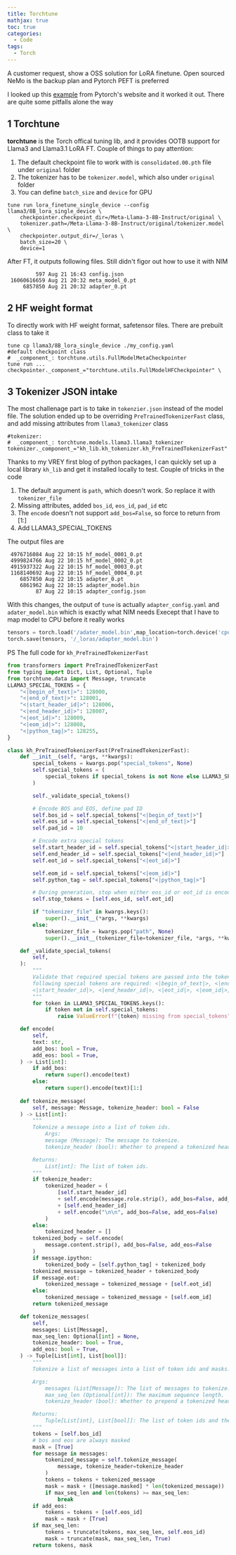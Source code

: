 ```yaml
---
title: Torchtune
mathjax: true
toc: true
categories:
  - Code
tags:
  - Torch
---
```


A customer request, show a OSS solution for LoRA finetune. Open sourced NeMo is the backup plan and Pytorch PEFT is preferred

I looked up this [example](https://pytorch.org/torchtune/stable/tutorials/llama3.html) from Pytorch's website and it worked it out. There are quite some pitfalls alone the way

## 1 Torchtune
**torchtune** is the Torch offical tuning lib, and it provides OOTB support for Llama3 and Llama3.1 LoRA FT. Couple of things to pay attention:
1. The default checkpoint file to work with is `consolidated.00.pth` file under `original` folder
2. The tokenizer has to be `tokenizer.model`, which also under `original` folder
3. You can define `batch_size` and `device` for GPU
```shell
tune run lora_finetune_single_device --config llama3/8B_lora_single_device \
    checkpointer.checkpoint_dir=/Meta-Llama-3-8B-Instruct/original \
    tokenizer.path=/Meta-Llama-3-8B-Instruct/original/tokenizer.model \
    checkpointer.output_dir=/_loras \
    batch_size=20 \
    device=1
```
After FT, it outputs following files. Still didn't figor out how to use it with NIM
```shell
         597 Aug 21 16:43 config.json
 16060616659 Aug 21 20:32 meta_model_0.pt
     6857850 Aug 21 20:32 adapter_0.pt
```
## 2 HF weight format
To directly work with HF weight format, safetensor files. There are prebuilt class to take it
```shell
tune cp llama3/8B_lora_single_device ./my_config.yaml
#default checkpoint class
#  _component_: torchtune.utils.FullModelMetaCheckpointer
tune run ... 
checkpointer._component_="torchtune.utils.FullModelHFCheckpointer" \
```

## 3 Tokenizer JSON intake
The most challenage part is to take in `tokenzier.json` instead of the model file. The solution ended up to be overriding `PreTrainedTokenizerFast` class, and add missing attributes from `llama3_tokenizer` class

```shell
#tokenizer:
#  _component_: torchtune.models.llama3.llama3_tokenizer
tokenizer._component_="kh_lib.kh_tokenizer.kh_PreTrainedTokenizerFast"
```
Thanks to my VREY first blog of python packages, I can quickly set up a local library `kh_lib` and get it installed locally to test.
Couple of tricks in the code
1. The default argument is `path`, which doesn't work. So replace it with `tokenizer_file`
2. Missing attributes, added `bos_id`, `eos_id`, `pad_id` etc
3. The `encode` doesn't not support `add_bos=False`, so force to return from [1:]
4. Add  LLAMA3_SPECIAL_TOKENS

The output files are
```shell
 4976716084 Aug 22 10:15 hf_model_0001_0.pt
 4999824766 Aug 22 10:15 hf_model_0002_0.pt
 4915937322 Aug 22 10:15 hf_model_0003_0.pt
 1168140692 Aug 22 10:15 hf_model_0004_0.pt
    6857850 Aug 22 10:15 adapter_0.pt
    6861962 Aug 22 10:15 adapter_model.bin
         87 Aug 22 10:15 adapter_config.json
```
With this changes, the output of `tune` is actually 
`adapter_config.yaml` and `adater_model.bin` which is exactly what NIM needs
Execept that I have to map model to CPU before it really works
```python
tensors = torch.load('/adater_model.bin',map_location=torch.device('cpu'))
torch.save(tensors, '/_loras/adapter_model.bin')
```

PS The full code for `kh_PreTrainedTokenizerFast`

```python
from transformers import PreTrainedTokenizerFast
from typing import Dict, List, Optional, Tuple
from torchtune.data import Message, truncate
LLAMA3_SPECIAL_TOKENS = {
    "<|begin_of_text|>": 128000,
    "<|end_of_text|>": 128001,
    "<|start_header_id|>": 128006,
    "<|end_header_id|>": 128007,
    "<|eot_id|>": 128009,
    "<|eom_id|>": 128008,
    "<|python_tag|>": 128255,
}

class kh_PreTrainedTokenizerFast(PreTrainedTokenizerFast):
    def __init__(self, *args, **kwargs):
        special_tokens = kwargs.pop("special_tokens", None)
        self.special_tokens = (
            special_tokens if special_tokens is not None else LLAMA3_SPECIAL_TOKENS
        )

        self._validate_special_tokens()

        # Encode BOS and EOS, define pad ID
        self.bos_id = self.special_tokens["<|begin_of_text|>"]
        self.eos_id = self.special_tokens["<|end_of_text|>"]
        self.pad_id = 10

        # Encode extra special tokens
        self.start_header_id = self.special_tokens["<|start_header_id|>"]
        self.end_header_id = self.special_tokens["<|end_header_id|>"]
        self.eot_id = self.special_tokens["<|eot_id|>"]

        self.eom_id = self.special_tokens["<|eom_id|>"]
        self.python_tag = self.special_tokens["<|python_tag|>"]

        # During generation, stop when either eos_id or eot_id is encountered
        self.stop_tokens = [self.eos_id, self.eot_id]

        if "tokenizer_file" in kwargs.keys():
            super().__init__(*args, **kwargs)
        else:
            tokenizer_file = kwargs.pop("path", None)
            super().__init__(tokenizer_file=tokenizer_file, *args, **kwargs)

    def _validate_special_tokens(
        self,
    ):
        """
        Validate that required special tokens are passed into the tokenizer. The
        following special tokens are required: <|begin_of_text|>, <|end_of_text|>,
        <|start_header_id|>, <|end_header_id|>, <|eot_id|>, <|eom_id|>, <|python_tag|>
        """
        for token in LLAMA3_SPECIAL_TOKENS.keys():
            if token not in self.special_tokens:
                raise ValueError(f"{token} missing from special_tokens")

    def encode(
        self,
        text: str,
        add_bos: bool = True,
        add_eos: bool = True,
    ) -> List[int]:
        if add_bos:
            return super().encode(text)
        else:
            return super().encode(text)[1:]
              
    def tokenize_message(
        self, message: Message, tokenize_header: bool = False
    ) -> List[int]:
        """
        Tokenize a message into a list of token ids.
            Args:
            message (Message): The message to tokenize.
            tokenize_header (bool): Whether to prepend a tokenized header to each message.

        Returns:
            List[int]: The list of token ids.
        """
        if tokenize_header:
            tokenized_header = (
                [self.start_header_id]
                + self.encode(message.role.strip(), add_bos=False, add_eos=False)
                + [self.end_header_id]
                + self.encode("\n\n", add_bos=False, add_eos=False)
            )
        else:
            tokenized_header = []
        tokenized_body = self.encode(
            message.content.strip(), add_bos=False, add_eos=False
        )
        if message.ipython:
            tokenized_body = [self.python_tag] + tokenized_body
        tokenized_message = tokenized_header + tokenized_body
        if message.eot:
            tokenized_message = tokenized_message + [self.eot_id]
        else:
            tokenized_message = tokenized_message + [self.eom_id]
        return tokenized_message

    def tokenize_messages(
        self,
        messages: List[Message],
        max_seq_len: Optional[int] = None,
        tokenize_header: bool = True,
        add_eos: bool = True,
    ) -> Tuple[List[int], List[bool]]:
        """
        Tokenize a list of messages into a list of token ids and masks.

        Args:
            messages (List[Message]): The list of messages to tokenize.
            max_seq_len (Optional[int]): The maximum sequence length.
            tokenize_header (bool): Whether to prepend a tokenized header to each message.

        Returns:
            Tuple[List[int], List[bool]]: The list of token ids and the list of masks.
        """
        tokens = [self.bos_id]
        # bos and eos are always masked
        mask = [True]
        for message in messages:
            tokenized_message = self.tokenize_message(
                message, tokenize_header=tokenize_header
            )
            tokens = tokens + tokenized_message
            mask = mask + ([message.masked] * len(tokenized_message))
            if max_seq_len and len(tokens) >= max_seq_len:
                break
        if add_eos:
            tokens = tokens + [self.eos_id]
            mask = mask + [True]
        if max_seq_len:
            tokens = truncate(tokens, max_seq_len, self.eos_id)
            mask = truncate(mask, max_seq_len, True)
        return tokens, mask
```

